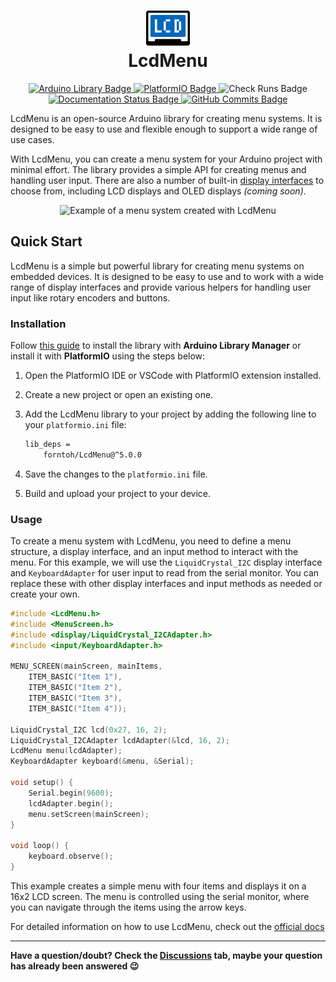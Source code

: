 <h1 align="center">
  <picture>
    <source srcset="docs/assets/logo-dark.png" media="(prefers-color-scheme: dark)">
    <img src="docs/assets/logo-light.png" alt="LcdMenu Logo" height="56">
  </picture></img><br>LcdMenu
  </h1>

<p align="center">
  <a href="https://www.ardu-badge.com/LcdMenu">
    <img src="https://www.ardu-badge.com/badge/LcdMenu.svg" alt="Arduino Library Badge"/>
  </a>
  <a href="https://registry.platformio.org/libraries/forntoh/LcdMenu">
    <img src="https://badges.registry.platformio.org/packages/forntoh/library/LcdMenu.svg" alt="PlatformIO Badge"/>
  </a>
  <img src="https://img.shields.io/github/check-runs/forntoh/LcdMenu/master?logo=githubactions&logoColor=%23ffffff" alt="Check Runs Badge"/>
  <a href="https://lcdmenu.forntoh.dev">
    <img src="https://img.shields.io/github/actions/workflow/status/forntoh/LcdMenu/docs.yml?label=docs&logo=google%20docs&logoColor=%23efefef" alt="Documentation Status Badge"/>
  </a>
  <a href="https://github.com/forntoh/LcdMenu/commits/master">
    <img src="https://img.shields.io/github/commits-since/forntoh/LcdMenu/latest?color=yellow&logo=semanticrelease" alt="GitHub Commits Badge"/>
  </a>
</p>

LcdMenu is an open-source Arduino library for creating menu systems. It is designed to be easy to use and flexible enough to support a wide range of use cases.

With LcdMenu, you can create a menu system for your Arduino project with minimal effort. The library provides a simple API for creating menus and handling user input. There are also a number of built-in [display interfaces](reference/api/display/index) to choose from, including LCD displays and OLED displays _(coming soon)_.

<p align="center">
  <img src="https://i.imgur.com/nViET8b.gif" alt="Example of a menu system created with LcdMenu">
</p>

## Quick Start

LcdMenu is a simple but powerful library for creating menu systems on embedded devices. It is designed to be easy to use and to work with a wide range of display interfaces and provide various helpers for handling user input like rotary encoders and buttons.

### Installation

Follow [this guide](https://www.ardu-badge.com/LcdMenu) to install the library with **Arduino Library Manager** or install it with **PlatformIO** using the steps below:

1. Open the PlatformIO IDE or VSCode with PlatformIO extension installed.

2. Create a new project or open an existing one.

3. Add the LcdMenu library to your project by adding the following line to your `platformio.ini` file:

   ```bash
   lib_deps =
       forntoh/LcdMenu@^5.0.0
   ```

4. Save the changes to the `platformio.ini` file.

5. Build and upload your project to your device.

### Usage

To create a menu system with LcdMenu, you need to define a menu structure, a display interface, and an input method to interact with the menu. For this example, we will use the `LiquidCrystal_I2C` display interface and `KeyboardAdapter` for user input to read from the serial monitor. You can replace these with other display interfaces and input methods as needed or create your own.

```cpp
#include <LcdMenu.h>
#include <MenuScreen.h>
#include <display/LiquidCrystal_I2CAdapter.h>
#include <input/KeyboardAdapter.h>

MENU_SCREEN(mainScreen, mainItems,
    ITEM_BASIC("Item 1"),
    ITEM_BASIC("Item 2"),
    ITEM_BASIC("Item 3"),
    ITEM_BASIC("Item 4"));

LiquidCrystal_I2C lcd(0x27, 16, 2);
LiquidCrystal_I2CAdapter lcdAdapter(&lcd, 16, 2);
LcdMenu menu(lcdAdapter);
KeyboardAdapter keyboard(&menu, &Serial);

void setup() {
    Serial.begin(9600);
    lcdAdapter.begin();
    menu.setScreen(mainScreen);
}

void loop() {
    keyboard.observe();
}
```

This example creates a simple menu with four items and displays it on a 16x2 LCD screen.
The menu is controlled using the serial monitor, where you can navigate through the items using the arrow keys.

For detailed information on how to use LcdMenu, check out the [official docs](https://lcdmenu.forntoh.dev)

---

**Have a question/doubt? Check the [Discussions](https://github.com/forntoh/LcdMenu/discussions) tab, maybe your question has already been answered 😉**
